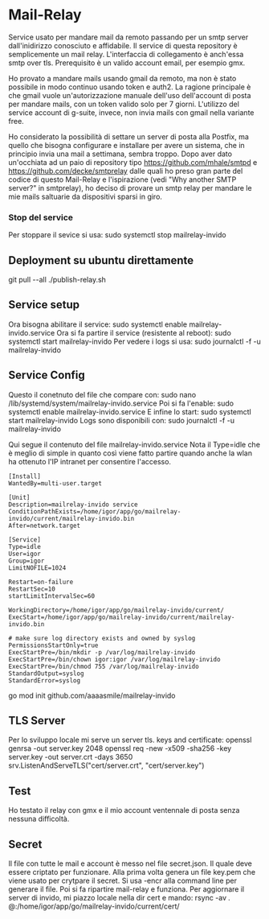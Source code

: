 # Mail-Relay
Service  usato per mandare mail da remoto passando per un smtp server dall'inidirizzo conosciuto
e affidabile.
Il service di questa repository è semplicemente un mail relay. 
L'interfaccia di collegamento è anch'essa smtp over tls. 
Prerequisito è un valido account email, per esempio gmx.

Ho provato a mandare mails usando gmail da remoto, ma non è stato possibile in modo continuo usando token e auth2.
La ragione principale è che gmail vuole un'autorizzazione manuale dell'uso dell'account di 
posta per mandare mails, con un token valido solo per 7 giorni. 
L'utilizzo del service account di g-suite, invece, non invia mails con gmail nella variante free.

Ho considerato la possibilità di settare un server di posta alla Postfix, ma quello che bisogna
configurare e installare per avere un sistema, che in principio invia una mail a settimana,
sembra troppo. 
Dopo aver dato un'occhiata ad un paio di repository tipo
https://github.com/mhale/smtpd e https://github.com/decke/smtprelay dalle quali ho preso gran parte del codice
di questo Mail-Relay e l'ispirazione (vedi "Why another SMTP server?" in smtprelay), ho deciso
di provare un smtp relay per mandare le mie mails saltuarie da dispositivi sparsi in giro.

### Stop del service
Per stoppare il sevice si usa:
sudo systemctl stop mailrelay-invido

## Deployment su ubuntu direttamente
git pull --all
./publish-relay.sh

## Service setup
Ora bisogna abilitare il service:
sudo systemctl enable mailrelay-invido.service
Ora si fa partire il service (resistente al reboot):
sudo systemctl start mailrelay-invido
Per vedere i logs si usa:
sudo journalctl -f -u mailrelay-invido

## Service Config
Questo il conetnuto del file che compare con:
sudo nano /lib/systemd/system/mailrelay-invido.service
Poi si fa l'enable:
sudo systemctl enable mailrelay-invido.service
E infine lo start:
sudo systemctl start mailrelay-invido
Logs sono disponibili con:
sudo journalctl -f -u mailrelay-invido

Qui segue il contenuto del file mailrelay-invido.service
Nota il Type=idle che è meglio di simple in quanto così 
viene fatto partire quando anche la wlan ha ottenuto l'IP intranet
per consentire l'accesso.

```
[Install]
WantedBy=multi-user.target

[Unit]
Description=mailrelay-invido service
ConditionPathExists=/home/igor/app/go/mailrelay-invido/current/mailrelay-invido.bin
After=network.target

[Service]
Type=idle
User=igor
Group=igor
LimitNOFILE=1024

Restart=on-failure
RestartSec=10
startLimitIntervalSec=60

WorkingDirectory=/home/igor/app/go/mailrelay-invido/current/
ExecStart=/home/igor/app/go/mailrelay-invido/current/mailrelay-invido.bin

# make sure log directory exists and owned by syslog
PermissionsStartOnly=true
ExecStartPre=/bin/mkdir -p /var/log/mailrelay-invido
ExecStartPre=/bin/chown igor:igor /var/log/mailrelay-invido
ExecStartPre=/bin/chmod 755 /var/log/mailrelay-invido
StandardOutput=syslog
StandardError=syslog

```

go mod init github.com/aaaasmile/mailrelay-invido


## TLS Server
Per lo sviluppo locale mi serve un server tls. 
keys and certificate:
openssl genrsa -out server.key 2048
openssl req -new -x509 -sha256 -key server.key -out server.crt -days 3650
srv.ListenAndServeTLS("cert/server.crt", "cert/server.key")

## Test
Ho testato il relay con gmx e il mio account ventennale di posta senza nessuna difficoltà.

## Secret
Il file con tutte le mail e account è messo nel file secret.json. 
Il quale deve essere criptato per funzionare. 
Alla prima volta genera un file key.pem che viene usato per crytpare il secret.
Si usa -encr alla command line per generare il file.
Poi si fa ripartire mail-relay e funziona.
Per aggiornare il server di invido, mi piazzo locale nella dir cert e mando:
rsync -av *.* <user>@<server>:/home/igor/app/go/mailrelay-invido/current/cert/

